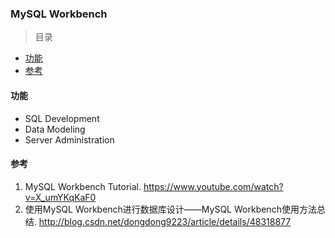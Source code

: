 ### MySQL Workbench

> 目录
* [功能](#功能)
* [参考](#参考)

#### 功能
* SQL Development
* Data Modeling
* Server Administration


#### 参考
1. MySQL Workbench Tutorial. https://www.youtube.com/watch?v=X_umYKqKaF0
2. 使用MySQL Workbench进行数据库设计——MySQL Workbench使用方法总结. http://blog.csdn.net/dongdong9223/article/details/48318877